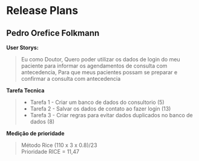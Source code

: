 # Release Plans

## Pedro Orefice Folkmann

**User Storys:**

>Eu como Doutor, Quero poder utilizar os dados de login do meu paciente para informar os agendamentos de consulta com antecedencia, Para que meus pacientes possam se preparar e confirmar a consulta com antecedencia


**Tarefa Tecnica**

>- Tarefa 1 - Criar um banco de dados do consultorio (5)
>- Tarefa 2 - Salvar os dados de contato ao fazer login (13)
>- Tarefa 3 - Criar regras para evitar dados duplicados no banco de dados (8)

**Medição de prioridade**

>Método Rice (110 x 3 x 0.8)/23\
>Prioridade RICE = 11,47



